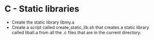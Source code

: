 # C - Static libraries

* Create the static library libmy.a
* Create a script called create_static_lib.sh that creates a static library called liball.a from all the .c files that are in the current directory.